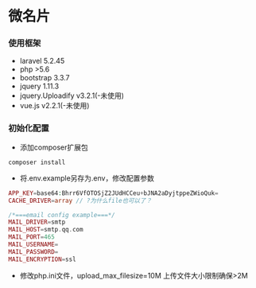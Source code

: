# 微名片 

### 使用框架 

- laravel 5.2.45
- php >5.6
- bootstrap 3.3.7
- jquery 1.11.3
- jquery.Uploadify 	v3.2.1(-未使用)
- vue.js v2.2.1(-未使用)

### 初始化配置

- 添加composer扩展包

```shell
composer install
```

- 将.env.example另存为.env，修改配置参数

```php
APP_KEY=base64:Bhrr6VfOTOSjZ2JUdHCCeu+bJNA2aDyjtppeZWioQuk=      
CACHE_DRIVER=array // ?为什么file也可以了？

/*===email config example===*/
MAIL_DRIVER=smtp
MAIL_HOST=smtp.qq.com
MAIL_PORT=465
MAIL_USERNAME=
MAIL_PASSWORD=
MAIL_ENCRYPTION=ssl

```

- 修改php.ini文件，upload_max_filesize=10M 上传文件大小限制确保>2M
